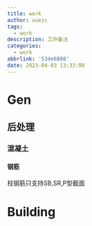 ```yaml
---
title: work
author: xuezc
tags:
  - work
description: 工作备注
categories:
  - work
abbrlink: '534e6880'
date: 2023-04-03 13:33:00
---
```

# Gen


## 后处理
### 混凝土
#### 钢筋
柱钢筋只支持SB,SR,P型截面

# Building
